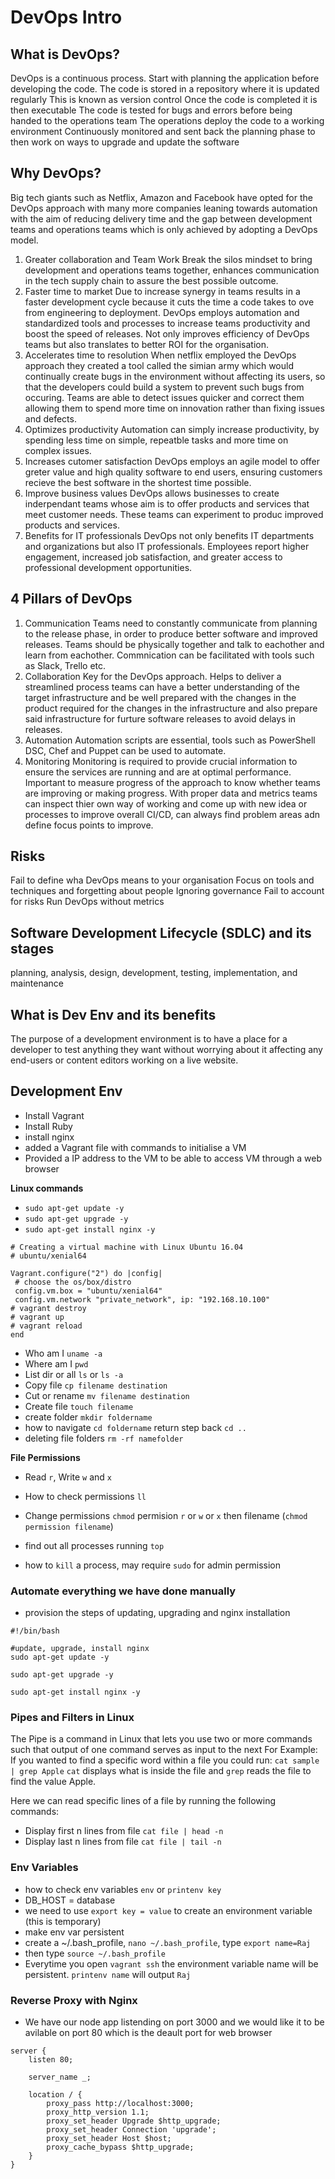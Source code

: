 # DevOps Intro
## What is DevOps?
DevOps is a continuous process.
Start with planning the application before developing the code.
The code is stored in a repository where it is updated regularly
This is known as version control
Once the code is completed it is then executable
The code is tested for bugs and errors before being handed to the operations team
The operations deploy the code to a working environment
Continuously monitored and sent back the planning phase to then work on ways
to upgrade and update the software

## Why DevOps?
Big tech giants such as Netflix, Amazon and Facebook have opted for the DevOps approach with many more companies leaning towards automation with the aim of reducing delivery time and the gap between development teams and operations teams which is only achieved by adopting a DevOps model.

1. Greater collaboration and Team Work
Break the silos mindset to bring development and operations teams together, enhances communication in the tech supply chain to assure the best possible outcome.
2. Faster time to market
Due to increase synergy in teams results in a faster development cycle because it cuts the time a code takes to ove from engineering to deployment. DevOps employs automation and standardized tools and processes to increase teams productivity and boost the speed of releases. Not only improves efficiency of DevOps teams but also translates to better ROI for the organisation.
3. Accelerates time to resolution
When netflix employed the DevOps approach they created a tool called the simian army which would continually create bugs in the environment without affecting its users, so that the developers could build a system to prevent such bugs from occuring. 
Teams are able to detect issues quicker and correct them allowing them to spend more time on innovation rather than fixing issues and defects.
4. Optimizes productivity
Automation can simply increase productivity, by spending less time on simple, repeatble tasks and more time on complex issues.
5. Increases cutomer satisfaction
DevOps employs an agile model to offer greter value and high quality software to end users, ensuring customers recieve the best software in the shortest time possible. 
6. Improve business values
DevOps allows businesses to create inderpendant teams whose aim is to offer products and services that meet customer needs. These teams can experiment to produc improved products and services.
7. Benefits for IT professionals
DevOps not only benefits IT departments and organizations but also IT professionals. Employees report higher engagement, increased job satisfaction, and greater access to professional development opportunities.

## 4 Pillars of DevOps
1. Communication 
Teams need to constantly communicate from planning to the release phase, in order to produce better software and improved releases. Teams should be physically together and talk to eachother and learn from eachother. Commnication can be facilitated with tools such as Slack, Trello etc. 
2. Collaboration
Key for the DevOps approach. Helps to deliver a streamlined process teams can have a better understanding of the target infrastructure and be well prepared with the changes in the product required for the changes in the infrastructure and also prepare said infrastructure for furture software releases to avoid delays in releases.
3. Automation
Automation scripts are essential, tools such as PowerShell DSC, Chef and Puppet can be used to automate. 
4. Monitoring
Monitoring is required to provide crucial information to ensure the services are running and are at optimal performance. Important to measure progress of the approach to know whether teams are improving or making progress. With proper data and metrics teams can inspect thier own way of working and come up with new idea or processes to improve overall CI/CD, can always find problem areas adn define focus points to improve. 

## Risks
Fail to define wha DevOps means to your organisation
Focus on tools and techniques and forgetting about people
Ignoring governance 
Fail to account for risks
Run DevOps without metrics

## Software Development Lifecycle (SDLC) and its stages
planning, analysis, design, development, testing, implementation, and maintenance

## What is Dev Env and its benefits
The purpose of a development environment is to have a place for a developer to test anything they want without worrying about it affecting any end-users or content editors working on a live website.

## Development Env

- Install Vagrant
- Install Ruby
- install nginx
- added a Vagrant file with commands to initialise a VM
- Provided a IP address to the VM to be able to access VM through a web browser


**Linux commands**
- `sudo apt-get update -y`
- `sudo apt-get upgrade -y`
- `sudo apt-get install nginx -y`
```
# Creating a virtual machine with Linux Ubuntu 16.04
# ubuntu/xenial64

Vagrant.configure("2") do |config|
 # choose the os/box/distro
 config.vm.box = "ubuntu/xenial64"
 config.vm.network "private_network", ip: "192.168.10.100"
# vagrant destroy
# vagrant up
# vagrant reload
end
```
- Who am I `uname -a`
- Where am I `pwd` 
- List dir or all `ls` or `ls -a`
- Copy file `cp filename destination`
- Cut or rename `mv filename destination`
- Create file `touch filename`
- create folder `mkdir foldername`
- how to navigate `cd foldername` return step back `cd .. `
- deleting file folders `rm -rf namefolder`

**File Permissions**
- Read `r`, Write `w` and `x`
- How to check permissions `ll`
- Change permissions `chmod` permision `r` or `w` or `x` then filename (`chmod permission filename`)

- find out all processes running `top`
- how to `kill` a process, may require `sudo` for admin permission

### Automate everything we have done manually
- provision the steps of updating, upgrading and nginx installation
```
#!/bin/bash

#update, upgrade, install nginx
sudo apt-get update -y

sudo apt-get upgrade -y

sudo apt-get install nginx -y

```

### Pipes and Filters in Linux
The Pipe is a command in Linux that lets you use two or more commands such that output of one command serves as input to the next
For Example:
If you wanted to find a specific word within a file you could run:
`cat sample | grep Apple`
`cat` displays what is inside the file and `grep` reads the file to find the value Apple. 

Here we can read specific lines of a file by running the following commands:
- Display first n lines from file `cat file | head -n` 
- Display last n lines from file `cat file | tail -n`


### Env Variables
- how to check env variables `env` or `printenv key`
- DB_HOST = database
- we need to use `export key = value` to create an environment variable (this is temporary)
- make env var persistent
- create a ~/.bash_profile, `nano ~/.bash_profile`, type `export name=Raj`
- then type `source ~/.bash_profile`
- Everytime you open `vagrant ssh` the environment variable name will be persistent. `printenv name` will output `Raj`

### Reverse Proxy with Nginx
- We have our node app listending on port 3000 and we would like it to be avilable on port 80 which is the deault port for web browser
```
server {
    listen 80;

    server_name _;

    location / {
        proxy_pass http://localhost:3000;
        proxy_http_version 1.1;
        proxy_set_header Upgrade $http_upgrade;
        proxy_set_header Connection 'upgrade';
        proxy_set_header Host $host;
        proxy_cache_bypass $http_upgrade;
    }
}
```